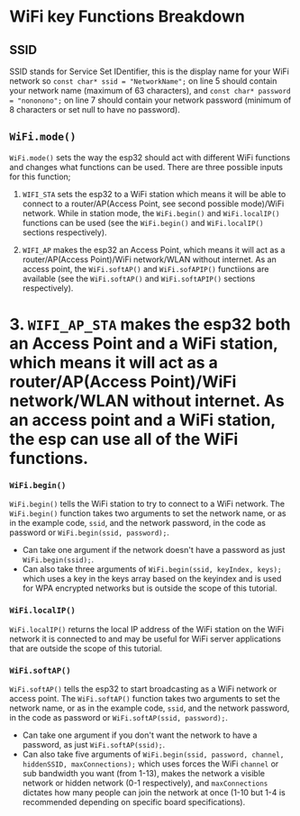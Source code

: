 # WiFi key Functions Breakdown

## SSID
SSID stands for Service Set IDentifier, this is the display name for your WiFi network so `const char* ssid = "NetworkName";` on line 5 should contain your network name (maximum of 63 characters), and `const char* password = "nononono";` on line 7 should contain your network password (minimum of 8 characters or set null to have no password).

## `WiFi.mode()`
`WiFi.mode()` sets the way the esp32 should act with different WiFi functions and changes what functions can be used. There are three possible inputs for this function;

1. `WIFI_STA` sets the esp32 to a WiFi station which means it will be able to connect to a router/AP(Access Point, see second possible mode)/WiFi network. While in station mode, the `WiFi.begin()` and `WiFi.localIP()` functions can be used (see the `WiFi.begin()` and `WiFi.localIP()` sections respectively).

2. `WIFI_AP` makes the esp32 an Access Point, which means it will act as a router/AP(Access Point)/WiFi network/WLAN without internet. As an access point, the `WiFi.softAP()` and `WiFi.sofAPIP()` functiions are available (see the `WiFi.softAP()` and `WiFi.softAPIP()` sections respectively).

# 3. `WIFI_AP_STA` makes the esp32 both an Access Point and a WiFi station, which means it will act as a router/AP(Access Point)/WiFi network/WLAN without internet. As an access point and a WiFi station, the esp can use all of the WiFi functions.

### `WiFi.begin()`
`WiFi.begin()` tells the WiFi station to try to connect to a WiFi network. The `WiFi.begin()` function takes two arguments to set the network name, or as in the example code, `ssid`, and the network password, in the code as password or `WiFi.begin(ssid, password);`. 
  - Can take one argument if the network doesn't have a password as just `WiFi.begin(ssid);`. 
  - Can also take three arguments of `WiFi.begin(ssid, keyIndex, keys);` which uses a key in the keys array based on the keyindex and is used for WPA encrypted networks but is outside the scope of this tutorial.

### `WiFi.localIP()`
`WiFi.localIP()` returns the local IP address of the WiFi station on the WiFi network it is connected to and may be useful for WiFi server applications that are outside the scope of this tutorial. 

### `WiFi.softAP()`
`WiFi.softAP()` tells the esp32 to start broadcasting as a WiFi network or access point. The `WiFi.softAP()` function takes two arguments to set the network name, or as in the example code, `ssid`, and the network password, in the code as password or `WiFi.softAP(ssid, password);`. 
  - Can take one argument if you don't want the network to have a password, as just `WiFi.softAP(ssid);`. 
  - Can also take five arguments of `WiFi.begin(ssid, password, channel, hiddenSSID, maxConnections);` which uses forces the WiFi `channel` or sub bandwidth you want (from 1-13), makes the network a visible network or hidden network (0-1 respectively), and `maxConnections` dictates how many people can join the network at once (1-10 but 1-4 is recommended depending on specific board specifications). 
